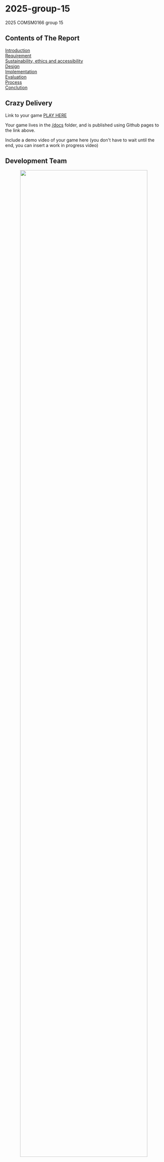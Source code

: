 # 2025-group-15

2025 COMSM0166 group 15

## Contents of The Report

[Introduction](#introduction)  
[Requirement](#requirements)  
[Sustainability, ethics and accessibility](#sustainability-ethics-and-accessibility)  
[Design](#design)  
[Implementation](#implementation)  
[Evaluation](#evaluation)  
[Process](#process)  
[Conclution](#conclusion)  


## Crazy Delivery

Link to your game [PLAY HERE](https://uob-comsm0166.github.io/2025-group-15/road-crossing/Road-Crossing-Game.html)

Your game lives in the [/docs](/docs) folder, and is published using Github pages to the link above.

Include a demo video of your game here (you don't have to wait until the end, you can insert a work in progress video)


## Development Team

<p align="center">
<img width="90%" src="./Images/WechatIMG84.jpg">
</p>


| Name         | E-mail                  | Username       |
|:------------:|:-----------------------:|:--------------:|
| Lu Li        | <tu24288@bristol.ac.uk> | cactus562      |
| Wei Liu      | <ir24727@bristol.ac.uk> | ir24727        |
| Shuxiao Shi  | <ux24132@bristol.ac.uk> | Wentaa         |
| Qinyuan Lu   | <he24343@bristol.ac.uk> | mdfcsC         |
| Ruirui Jia   | <bl24729@bristol.ac.uk> | alpenglow1     |


See our [Kanban board](https://github.com/orgs/UoB-COMSM0166/projects/117).



## Introduction

Our game, Road Crossing Delivery, builds on the classic mechanics of Frogger—players weave through busy traffic, timing their every move to survive. But unlike traditional arcade titles, you’re not just crossing a road—you’re on a mission to deliver.

As a delivery runner, your goal is to carry cargo safely across chaotic, fast-moving roads. Every package comes with weight, and that weight directly affects your speed. Carry something light for a quick escape, or haul heavier loads for bigger rewards—it’s a constant trade-off between risk and payoff.

To keep each run fresh, we implemented a dynamic traffic system that generates varied vehicle patterns and pacing. Each level is set in a different visual scene, accompanied by music that matches the atmosphere—adding an almost rhythmic tension to the crossing. What looks like a simple arcade game quickly turns into a challenge of split-second decisions, timing, and planning.

What makes our game novel is its weight-based movement mechanic, which creates a direct connection between risk and reward. The more you carry, the harder it gets—but the greater the payoff. This, combined with shifting environments, layered difficulty, and rhythmic pacing, transforms a familiar arcade formula into a delivery challenge that’s both strategic and reflex-driven.



## Requirements

### Stakeholder Analysis

To ensure comprehensive project development, we applied the **Onion Model** to analyze stakeholders involved in our game. The model helped us identify key groups at varying levels of influence:

| **Layer**          | **Stakeholders**                                                   |
|--------------------|---------------------------------------------------------------------|
| **Core**           | Development Team – design, code, test, and create assets           |
| **Inner**          | Project Supervisors – provide direction and feedback               |
| **Middle**         | Beta Testers – test features and report usability issues           |
| **Outer (Players)**| Target Players – ultimate end-users who shape game success         |
| **Outer (Platform)**| Platform Providers – ensure delivery and accessibility             |




### User Stories & Acceptance Criteria
To address both technical implementation and player experience, we divided the user stories and acceptance criteria into two categories: <Developer-Oriented> and <Player-Oriented>.

#### 1. Developer-Oriented

User Stories：
> As developers, we aim to ensure the game is **modular**, **immersive**, and **visually polished**. This includes:
> - Breaking the game into independent, well-defined components.
> - Designing immersive sound effects and background music that enhance the > gaming experience.
> - Implementing smooth animations that are consistent with the game's artistic style.

Acceptance Criteria：
> 1. Each game module must be independently developed, tested, and integrated following a clear development plan.
> 2. Sound effects and background music should be appropriate for each scene, enhancing immersion.
> 3. Animations must be fluid, seamless, and visually aligned with the game's design and artistic vision.




#### 2. Player-Oriented

User Stories：
> As players, we expect a **progressively challenging** experience with options for **customization**. Specifically, we want to:
> - Experience increasing difficulty levels throughout the game.
> - Be able to pause and resume gameplay at any point.
> - Customize characters and see these changes in real time.
> - Track our scores and compete on leaderboards.
> - Engage with eco-friendly elements within the game.

Acceptance Criteria：
> 1. The game's difficulty should gradually increase with each level to maintain player engagement.
> 2. The pause feature must freeze the game at the current state and allow players to resume from the exact point where they paused.
> 3. Customizations made to characters should appear instantly and in real-time during gameplay.
> 4. Players' scores should be recorded with timestamps, and high scores should trigger celebratory feedback.
> 5. The game should include eco-friendly vehicle options such as bikes, electric cars, or other sustainable alternatives.



### Example: Breakdown of Game Difficulty System Design

1. **Core Difficulty System**  
   The game’s difficulty is influenced by several parameters, such as character attributes, environmental factors, mission objectives, and random events. Key factors include the player’s movement speed and health points, obstacles, mission goals like target scores or time limits, and dynamic in-game events. These combined elements contribute to the overall challenge level and enhance the player’s experience.

2. **Level Progression System**  
   The game is divided into unique levels, each with specific completion criteria and progression unlocks. Each level may also include bonus challenges for perfect completion. Achievements are designed to reward players based on progress and skill, incentivizing improvement.

3. **Game Feedback System**  
   The feedback system provides players with clear indicators of difficulty, progress tracking, and real-time feedback. This ensures that players are aware of their current status, enabling them to adjust their strategies and optimize gameplay performance.

4. **Balance Testing**  
   Extensive balance testing was conducted to ensure the game remains both challenging and enjoyable. This included internal evaluations and feedback from players of different ages and experience levels. Based on the results, adjustments were made to the difficulty curve to find the right balance between challenge and playability.

5. **Development Sequence**  
   Early in the development process, a parameter configuration system was established to facilitate debugging and balance adjustments. This system helped streamline the overall development workflow and ensured that balance adjustments could be made efficiently as new challenges and feedback emerged.

```mermaid
flowchart LR
    B[Core Difficulty System] --> E[Add Feedback System Features]
    C[Level Progression System] --> E
    E --> G[Conduct Balance Testing]
    G --> H{Need Adjustments?}
    H -->|Yes| I[Make Balance Adjustments]
    I --> G
    H -->|No| J[Development Complete]
```



### Reflection
Our team gained valuable insights into requirements analysis and project management. By breaking large tasks into manageable modules, we improved efficiency. Defining user stories with clear acceptance criteria using the Given-When-Then format helped us set precise expectations and ensured testability. We used the Onion Model to maintain an understanding of stakeholders' perspectives, which helped us keep user experience and technical feasibility aligned. Overall, the iterative process of refining requirements taught us the importance of clear communication and documentation, which will guide future developments.



## Sustainability, ethics and accessibility

### 1. Sustainability Analysis

Based on the Sustainability Awareness Framework (SusAF), we analyzed our game's potential sustainability impacts across five key dimensions:

| **Sustainability Dimension** | **Guiding Question** | **Game-Related Impact** |
|------------------------------|----------------------|--------------------------|
| **Individual** | Does the game promote personal health, growth, or learning? | The game trains players’ reaction time, coordination, and planning skills. By increasing difficulty and simulating real-life traffic situations, it helps raise awareness about the dangers of crossing roads and encourages safe behavior. |
| **Environmental** | Does the game encourage environmentally friendly behavior or reduce energy/resource use? | The game is lightweight and browser-based, requiring minimal computational power and no installation. This allows it to run smoothly even on older or low-spec devices, reducing energy use and electronic waste. By avoiding server-side processing and cloud storage, the game minimizes carbon footprint during play. Its use of static 2D assets and low-bandwidth requirements also supports greener digital distribution.|
| **Technical** | Is the software efficient, maintainable, and low in energy/resource consumption? | The game adopts a modular architecture that supports maintainability and future extension. Its lightweight design ensures smooth performance even on low-end devices, which helps reduce energy consumption. |

### 2. Green Software Patterns

We have reviewed the Green Software Foundation’s Green Software Patterns and identified the following three that apply to our game:

1. **Avoid Polling** – Instead of using continuous polling techniques (such as `setInterval` or checking conditions on every frame), our game uses efficient, frame-based updates. For example, cars are only generated every 60 frames (`frameCount % 60 === 0`) instead of every frame, which reduces unnecessary CPU usage and improves energy efficiency.

2. **Green Defaults** – The game's audio settings default to moderate volume, and players have the option to toggle audio off entirely. This provides a lower energy footprint by default and empowers users to reduce energy usage during gameplay, especially on mobile or battery-powered devices.

3. **Avoid Tracking Unnecessary Data** – Our game does not collect any player analytics or behavior tracking data. We only store essential progress locally using `localStorage`, which ensures user privacy and minimizes storage and energy costs associated with data processing.



## Design

> The system design of the game adopts a modular and object-oriented architecture to ensure maintainability, scalability, and ease of debugging. Each core component is encapsulated within a dedicated class, responsible for managing a distinct aspect of gameplay. The central controller, the `Game` class, maintains the overall game state, including the selected level, player character, and current progress. It coordinates the initialization and update cycles of key subsystems, ensuring seamless interaction among components.

### System Architecture

The `Game` class acts as the backbone of the game logic, integrating with several subsystems: `CarSystem`, `ItemSystem`, `ObstacleSystem`, and `UiManager`. It also handles transitions between various game states, defined in the `GameStates` class (e.g., Menu, Playing, Paused, Game Over), and supports different modes such as Normal and Testing via the `GameMode` class.

The vehicle logic is managed by the `CarSystem`, which is responsible for generating, updating, and rendering cars in different lanes. It incorporates the `Car` class to define vehicle properties such as speed, position, and direction. Similarly, `ItemSystem` and `ObstacleSystem` manage items and obstacles respectively, both relying on shared collision detection logic provided by the `CollisionDetector` class.

The `Player` class represents the player-controlled character, encapsulating attributes like position, speed, score, and collected items. It interacts with the environment and responds to user input, including movement and item pickup/drop actions.

The user interface is managed by the `UiManager`, which controls various screens such as the main menu, character selection, help, and pause menu. It works closely with the `Button` and `PauseButtons` classes to render interactive UI elements and handle input events like starting a game or toggling sound.

To support dynamic content loading, the `AssetManager` class handles resource management, including images and sounds. Game settings such as audio volume and toggles are controlled by the `Settings` class. Game progress persistence is achieved through the `GameStorage` class, which manages saving and loading states depending on the active game mode.

Levels are configured using the `LevelConfig` class, which defines difficulty, goal conditions, and level-specific parameters. Lane behavior is represented by the `Lanes` class, which categorizes traffic flow into speeds such as Slow, Medium, and Fast.

This architecture supports code reusability and parallel development by dividing responsibilities among self-contained modules.

![classDiagram](https://github.com/UoB-COMSM0166/2025-group-15/blob/main/Images/classDiagram.png?raw=true)


### Behavioural Design

The game follows a well-defined sequence of interactions, illustrated in the sequence diagram.

At startup, the game initializes the main menu, where players can start a game, select a level, read help instructions, or activate cheating mode. The `UiManager` handles UI display and routes input to the correct action.

Starting a new game takes the player to the character selection screen (`CharacterSelectPage`). Once a character is chosen, a new `Game` instance is created, and the appropriate level configuration is loaded.

During gameplay, the system updates in real time, handling player input and environmental changes. Movement commands are processed, and collisions are detected. If the player collides with an obstacle or vehicle, the game transitions to a "Game Over" state and returns to the main menu. If the player completes the level objectives, they are promoted to the next stage.

Players may pause the game using the escape key, which brings up the `PauseMenu`. Here, they can resume the game, restart the level, or return to the main menu. Audio can also be toggled on or off. Cheating mode, when enabled, activates debug features and displays a confirmation message on the screen.

Help instructions are accessible from the main menu. When selected, the player is navigated to the `HelpPage`, which provides gameplay guidance and interface descriptions. Players may return to the menu after viewing the instructions.

The modular structure and clearly defined sequences support smooth user interactions and maintain high responsiveness across the game loop.

![sequenceDiagram](https://github.com/UoB-COMSM0166/2025-group-15/blob/main/Images/sequenceDiagram.png?raw=true)



## Implementation

> Our game is a 2D top-down arcade-style game in which the player is tasked with transporting cargo from the left side of the road to the right, while avoiding incoming traffic. The game was implemented using JavaScript, and we focused on delivering smooth movement, realistic traffic behavior, and increasing difficulty over time.
> 
> Throughout the development process, we encountered several technical and gameplay design challenges. We highlight three major areas of difficulty and how we addressed them.

### 1. **Collision Detection Between Player and Vehicles**

**Challenge:**  
Players may collide with vehicles while crossing the road, so precise collision detection is essential for a smooth gameplay experience. In early versions, collisions were often **missed ("false negatives") or triggered too early ("false positives")**, resulting in unstable and frustrating gameplay.

**Solution:**  
Initially, both the player and vehicles were treated as rectangles, and we used basic **rectangle overlap detection** to determine collisions. However, this led to unfair situations where even slight contact with a vehicle's edge could eliminate the player. To improve realism and player satisfaction, we refined our detection logic to consider the **direction of the vehicle**:

- For vehicles coming **from the top**, a collision is only registered when the vehicle overlaps with the **lower half of the player**, simulating a front-on impact.
- For vehicles coming **from the bottom**, a collision occurs as soon as the vehicle touches the **bottom edge** of the player, representing a rear collision.

This **direction-sensitive collision model** not only reduced unfair eliminations but also better matched visual expectations, making the game feel more responsive and fair.

### 2. **Traffic Flow Design and Generation**

**Challenge:**  
Designing realistic and challenging traffic patterns was essential. If traffic appeared too randomly, the game could feel either too easy or unfairly difficult. On the other hand, overly predictable patterns made the game repetitive.

**Solution:**  
To maintain a dynamic and unpredictable gameplay experience, our game adopts a **randomized car generation system**. The roads are categorized into three types based on speed: slow, medium, and fast. Each lane manages its own spawning logic independently.

At runtime, the system uses a **frame-based timer** to determine whether a new car should be generated. The time interval between car spawns is randomly selected within a defined range (between 60 and 180 frames, roughly 1 to 3 seconds). After each generation, the interval is reset to a new random value, which prevents predictable traffic patterns.

To avoid long gaps in traffic, we enforce a **maximum waiting threshold of 240 frames** (around 4 seconds). If a lane remains inactive beyond this time, a car will be spawned regardless of the randomized logic. Additionally, each lane is initialized with a random timer offset to further avoid synchronization across lanes.

At the beginning of the game, a limited number of vehicles are also randomly generated on each lane based on probability, to simulate a pre-existing traffic environment.


### 3. **Cargo Generation, Value System, and Refresh Mechanism**

**Challenge:**  
Our initial idea was to use the number of successfully transported cargo items as the win condition. However, through player testing, we found that this made the game somewhat repetitive and lacked strategic depth.

**Solution:**  
To improve player engagement and add more decision-making, we introduced a **cargo value system**. Instead of identical cargo items, each item is assigned a random **weight and value**, clearly labeled for the player. The win condition is now based on reaching a **target total value**, not just quantity. This encourages players to make trade-offs—for example, whether to take a heavier, high-value item that slows them down or several lighter, low-value ones.

To reflect the weight difference in gameplay, we also linked the **player's movement speed** to the total weight of the carried cargo. Heavier loads slow down the player significantly, increasing the challenge and adding realism to the gameplay.

We also iterated on the **cargo refresh mechanism**. In early versions, all cargo items were refreshed at once only after the previous batch was completely delivered. Based on tester feedback, we changed this to **immediate single-item respawning**, where a new cargo spawns each time one is delivered. This ensures that the player always has a variety of cargo options to choose from, enhancing the strategic aspect and making the gameplay more dynamic. After implementing this change, we noticed a significant improvement in overall user experience and gameplay flow.



## Evaluation

### Qualitative Evaluations

> After developing the core mechanics of the game, we conducted user evaluations by inviting members from other teams to test our game. Through Think Aloud sessions, we gathered feedback on gameplay, difficulty, and overall user experience. This helped us identify key areas for improvement and make necessary adjustments to enhance the game’s design and playability.

#### Key Areas of Improvement

1. **Lack of Instructions:** Our initial game menu included a "Help" option, but it was not prominent enough. As a result, testers were unaware of the key controls (e.g., pressing the spacebar to pick up cargo) when starting the game. To optimize this, we will implement a brief tutorial pop-up before entering the first level to help players quickly understand the controls.  

2. **Visual Clarity:** Since the background of our game is not yet fully designed, the vehicles and cargo lack sufficient contrast, which may impact the overall visual experience. Once the background is added, we will adjust the colors of characters, vehicles, and cargo to make them stand out more clearly.  

3. **Lane Speed Balance:** Testers noted that vehicles on the leftmost lane are moving too slowly, while the rightmost lane had vehicles moving too fast. This was an intentional design choice to increase gameplay variety and challenge, so we have decided to keep it as is. However, in our test version, all three lanes in Level 1 had vehicles moving in the same direction, making the level too easy. To improve it, we will modify the traffic flow so that vehicles move in two different directions.  

4. **Control Customization:** The default movement controls are set to the arrow keys (↑, ↓, ←, →). However, some testers prefer using their left hand for movement. To accommodate different operating modes, we will introduce an option for players to choose between the arrow keys and the WASD keys for movement.  

5. **Obstacle Mechanics in Level 3:** In Level 3, we introduced road obstacles that players must avoid to reach the other side. Testers suggested adding power-ups to remove obstacles in later levels. After discussion, we decided that introducing power-ups might make the game overly complex, so we will not include them in the current three levels.  

6. **Vehicle Type Diversity:** Currently, there is only one type of vehicle, which limits player choices and the richness of the gaming experience. It is recommended to add multiple vehicle types (e.g., bicycles, buses, trucks), each with unique attributes (e.g., speed, size), to provide players with more strategic options and personalized experiences.

7. **Collision Range Optimization:** The current collision range is inaccurate, causing confusion or frustration during player operations. It is recommended to optimize the collision detection mechanism, adjust the size and shape of collision boxes for greater precision, and add visual or audio feedback to help players better perceive collision boundaries and effects.

8. **Cargo Refresh Mechanism:** The current game design requires all 5 cargos in a round to be moved before new cargos are refreshed, leading players to mistakenly believe that completing a round means finishing the level. We will modify the cargo refresh mechanism so that new cargos will spawn 10 seconds after moving the first cargo.

9. **Weight and Speed Relationship:** Currently, cargo weight does not affect movement speed, leading players to prioritize high-value cargos and resulting in a lack of strategic diversity. It is recommended to introduce a weight-speed correlation mechanism, where heavier cargos slow down movement speed, and add weight indicators (e.g., color coding) to increase strategic depth and gameplay variety.

#### Heuristic Evaluation

We also analysed and evaluated the testers' feedback based on Nielsen's heuristic principles and documented our findings in the Heuristic Evaluation Table below.

| Interface | Issue | Heuristic(s) | Frequency 0(rare) to 4(common) | Impact 0(easy) to difficult(4) | Persistence 0(once) to 4(repeat) | Severity = (F+I+P)/3 |
| --- | --- | --- | --- | --- | --- | --- |
| Collision Detection | Ambiguous collision boundaries result in unpredictable gameplay outcomes | Visibility of System Status, Error Prevention | 4 | 4 | 4 | 4 |
| Game Background | Poor color contrast between interactive elements (vehicles/cargo) and background | Aesthetic and Minimalist Design, Match Between System and Real World | 4 | 3 | 4 | 3.7 |
| Main Menu | No in-game access to control instructions for help | Recognition Rather Than Recall, Help and Documentation | 3 | 3 | 2 | 2.7 |
| Speed Design | Unintuitive lane speed design (left=too slow, right=too fast) and abrupt character movement | Match Between System and Real World | 3 | 2 | 2 | 2.3 |
| Control Settings | Lack of alternative control scheme (e.g., WASD) causes right-hand fatigue | User Control and Freedom, Flexibility and Efficiency of Use | 2 | 1 | 3 | 2 |
| Cargo Refresh Mechanism | Missing progress indicators lead to confusion about total cargo required | Consistency and Standards | 2 | 2 | 1 | 1.6 |

- The scoring is based on the following criteria:

  - Frequency: Scores reflect the likelihood of problem recurrence. For example, the lack of a help button received a score of 3/4 because, while new players consistently miss key controls (e.g., pressing Spacebar to pick up cargo), experienced players may intuit the mechanic given the game’s relatively simple controls.

  - Impact: Measures disruption to core tasks. For instance, ambiguous collision boundaries severely hinder gameplay by causing repeated player deaths (4/4).

  - Persistence: Determines whether issues persist throughout the experience. Low visual contrast continuously disrupts player judgment, so it is scored 4/4.

- Priority resolution:
  - Critical Issue (Severity = 4.0): Resolve collision detection ambiguity immediately by visualizing collision boundaries or adding real-time feedback.

  - High Priority (Severity ≥ 3.0): Address the background contrast deficiency (3.7) in the next iteration.

  - Controversial Design: For counterintuitive lane speed differences (Severity = 2.3), enhance user onboarding (e.g., add a warning: "Caution: High-speed right lane!") or recalibrate speeds to balance challenge and rationality.

### Quantitative Evaluations

We collected data from 10 participants who completed tasks under both easy and difficult conditions, to exam how task difficulty affects both user workload and system usability.

We use NASA TLX and SUS to measure separately, and use the [Wilcoxon signed-rank test](https://www.statology.org/wilcoxon-signed-rank-test-calculator/) to determine statistical significance of differences between conditions, with α=0.05 as the threshold for significance.

#### [The NASA Task Load Index](./Images/NASA_TLX-template.png)

The table below presents participants' ratings across six dimensions of workload, as well as calculated overall workload scores:

|User|Difficulty|Mental Demand|Physical Demand|Temporal Demand|Performance|Effort|Frustration|Score|
|---|---|---|---|---|---|---|---|---|
|User 1|Easy|13|6|12|13|10|6|45.00|
|User 1|Difficult|14|7|15|7|13|6|46.67|
|User 2|Easy|11|9|5|14|16|7|46.67|
|User 2|Difficult|11|9|8|14|17|7|50.00|
|User 3|Easy|19|18|11|4|13|10|57.50|
|User 3|Difficult|20|20|12|2|11|11|58.33|
|User 4|Easy|13|15|7|1|15|11|46.67|
|User 4|Difficult|13|16|7|1|16|13|50.00|
|User 5|Easy|12|7|12|11|10|10|46.67|
|User 5|Difficult|15|12|16|14|14|18|69.17|
|User 6|Easy|8|12|11|10|11|9|45.83|
|User 6|Difficult|10|18|14|12|14|12|61.67|
|User 7|Easy|5|10|12|11|6|2|33.33|
|User 7|Difficult|7|8|11|13|9|3|37.50|
|User 8|Easy|9|16|12|8|11|11|50.83|
|User 8|Difficult|13|20|10|6|9|15|55.83|
|User 9|Easy|3|5|8|1|5|2|15.00|
|User 9|Difficult|7|8|14|13|15|10|50.83|
|User 10|Easy|3|8|14|18|9|1|39.17|
|User 10|Difficult|5|9|15|17|9|3|43.33|

*W test statistic = 0*  
*Number of non-tied pairs (n) = 10*

> All values except the Score column represent ratings on the NASA TLX scale. The Score column represents the non-weighted average score calculated using (scaleValue - 1) * 5.

#### [System Usability Survey](./Images/SUS-template.png)

|User|Difficulty|Q1|Q2|Q3|Q4|Q5|Q6|Q7|Q8|Q9|Q10|Score|
|---|---|---|---|---|---|---|---|---|---|---|---|---|
|User 1|Easy|4|2|4|1|5|1|5|1|4|2|87.5|
|User 1|Difficult|4|2|5|1|5|1|5|1|5|1|95.0|
|User 2|Easy|4|3|5|2|2|1|4|2|4|1|75.0|
|User 2|Difficult|4|4|5|2|2|2|4|2|4|1|70.0|
|User 3|Easy|3|2|3|4|4|1|5|3|3|1|67.5|
|User 3|Difficult|3|2|3|4|4|1|5|3|3|1|67.5|
|User 4|Easy|3|1|4|2|4|2|4|2|5|1|80.0|
|User 4|Difficult|3|1|4|2|4|2|4|2|5|1|80.0|
|User 5|Easy|3|2|4|1|4|2|5|2|4|1|80.0|
|User 5|Difficult|3|2|3|1|4|2|5|2|4|1|77.5|
|User 6|Easy|3|2|4|4|3|3|4|3|4|1|62.5|
|User 6|Difficult|3|3|3|4|3|4|3|3|4|2|50.0|
|User 7|Easy|3|1|5|1|4|2|5|1|5|1|90.0|
|User 7|Difficult|3|1|5|1|4|2|5|1|5|1|90.0|
|User 8|Easy|3|2|4|3|4|4|3|3|5|1|65.0|
|User 8|Difficult|4|4|3|4|5|1|2|2|3|2|60.0|
|User 9|Easy|3|2|4|2|4|1|4|2|5|2|77.5|
|User 9|Difficult|3|2|2|3|2|2|2|3|3|2|50.0|
|User 10|Easy|2|1|5|1|3|2|4|3|5|1|77.5|
|User 10|Difficult|1|1|5|1|3|2|5|3|5|1|77.5|

*W test statistic = 4*  
*Number of non-tied pairs (n) = 6*

> Values for Q1-Q10 represent ratings on the 5-point SUS scale. The Score column is calculated according to SUS methodology: (score-1) for odd-numbered items, (5-score) for even-numbered items, sum multiplied by 2.5.

#### Findings

The results of our study indicate:

- The difficult condition successfully created a more challenging experience, with all participants reporting significantly increased workload, confirming the effectiveness of our difficulty manipulation.
- Despite the increased challenge, the fundamental usability of the system remained robust, with no statistically significant decline in SUS scores. This suggests the system maintains its intuitive operation and accessibility even under more demanding conditions.
- Individual differences in adaptability were observed, with some users (particularly User 9) showing dramatic changes in both workload and usability metrics, highlighting varying resilience to increased difficulty among users.

In conclusion, our system successfully establishes meaningful differentiation between difficulty levels while maintaining a solid foundation of user experience quality.  



## Process

> Our team's collaborative strategy for this project was based on a hybrid model that combined structured face-to-face meetings with digital tools for asynchronous coordination. This approach allowed us to maintain high levels of engagement and accountability while accommodating individual work preferences and time constraints.

### Team Collaboration

We held in-person team meetings twice a week to discuss ongoing progress, solve blockers, and coordinate responsibilities. These meetings followed a consistent format: each member provided updates, raised questions, and participated in collaborative problem-solving. One team member was responsible for recording meeting minutes, which were stored in a shared repository on GitHub. This ensured that key decisions, deadlines, and action points were properly documented and accessible to all members, including those occasionally absent due to scheduling conflicts.

For day-to-day communication, we used WhatsApp for quick updates and clarifications, while email was used for more formal or non-urgent matters. We established clear communication expectations early on, including a 24-hour response guideline for critical topics, which helped keep discussions timely and project momentum consistent.

### Tools and Workflow

To manage our tasks and track overall project progress, we used a GitHub-based **Kanban board**, structured with columns: “Todo,” “In Progress,” “Lagging,” and “Done.” Each task card included a detailed description, deadlines, priority level, and assigned team member. This visual workflow made it easy for everyone to track the status of work at a glance and identify bottlenecks early.

We implemented **Work-in-Progress (WIP) limits** on active tasks to reduce overload and maintain a steady flow across development stages. The Kanban board’s flexibility also enabled us to reprioritize tasks efficiently in response to changing project needs, such as debugging or design revisions.

Code collaboration was facilitated through **Git and GitHub**, which we used for version control, pull request reviews, and issue tracking. For document collaboration—including this report—we used **Google Docs**, which allowed for simultaneous editing and real-time commenting during report drafting sessions.

![Group 15](https://github.com/UoB-COMSM0166/2025-group-15/blob/main/Images/kanban.jpg?raw=true)

### Roles and Responsibilities

Although our team structure was relatively flat to encourage mutual support, we assigned informal roles based on individual strengths and preferences:
**Team Coordinator**: Scheduled meetings, tracked deadlines, and maintained overall alignment.
**Lead Developer**: Took responsibility for core game logic and system architecture.
**UI/UX Designer**: Led the interface design and user experience considerations.
**Quality Assurance Lead**: Focused on bug testing, performance evaluation, and validation of game features.
**Documentation Specialist**: Maintained records, prepared reports, and ensured clarity in written materials.

Despite these roles, our team practiced flexibility. Members regularly contributed outside their primary area, whether helping with debugging, writing documentation, or preparing assets. This cross-functional support improved efficiency and strengthened our understanding of the entire project.

### Reflection and Lessons Learned

Throughout the project, our collaboration matured significantly. In the early stages, we encountered challenges such as scheduling conflicts, unclear task boundaries, and varied working styles. For example, one of the main challenges was that one member was unable to attend the face-to-face discussion because he was temporarily home. To address this, we began recording meetings and implementing asynchronous feedback loops via shared documents and chat summaries.

We also encountered occasional miscommunication, especially regarding expectations and deadlines. These were resolved through more explicit documentation, frequent check-ins, and open discussions about preferred working styles. Over time, we became more effective at anticipating potential issues and proactively redistributing work as needed.

One key improvement was in our decision-making process. Initially, discussions sometimes stalled due to differing opinions. Later, we introduced a lightweight decision model—first discussing pros and cons of each approach, then voting or assigning final say based on area of expertise. This balanced structure with inclusiveness and speed.

Overall, this project greatly enhanced our collaborative abilities. We learned the value of structured communication, flexible planning, and respectful team dynamics. The systems we developed—such as routine meeting minutes, Kanban tracking, and clear role definitions—not only improved this project’s outcome but also gave us transferrable teamwork skills for future academic and professional environments.



## Conclusion

The development of Road Crossing Delivery began with a simple yet compelling idea: reimagining a classic mechanic from Frogger, but giving it a purpose—delivery under pressure. Over the course of the project, we took this concept and built around it a game that’s easy to pick up but rich in moment-to-moment decision making.

One of our key innovations was the weight-based movement system—each cargo item slows the player differently, requiring real-time strategic trade-offs between speed and potential score. Combined with the randomly generated traffic flow, this made each playthrough feel dynamic and engaging. From a development perspective, building a custom vehicle generation system taught us to balance randomness with fairness, ensuring challenge without frustration.

Our game also evolves visually and rhythmically. With distinct environments and background music for each level, we aimed to create a sense of progression and variety. This introduced technical challenges in synchronizing audio and visual transitions, which we solved through modular scene management.

Teamwork was central to our progress. We split responsibilities across coding, UI design, asset preparation, and sound design—iterating frequently and sharing feedback in real-time. Through this collaborative process, we not only improved the game but also strengthened our communication and problem-solving skills.

While the project met most of our initial goals, some aspects—such as more diverse obstacles or level-based difficulty scaling—remained on our wish list due to time constraints. Nonetheless, we are proud of the final product. Informal playtests revealed players quickly grasped the mechanics and enjoyed the high-risk, high-reward decision-making under pressure.

Looking ahead, Road Crossing Delivery could be expanded with competitive multiplayer features or adaptive AI behaviors. More importantly, this project gave us hands-on experience applying iterative development, user-centered design, and technical debugging in a real-world setting. It was a game about crossing roads, but also about crossing the threshold from idea to execution—and learning to work as a team every step of the way.


### Contribution Statement
|        Name (Username)        | Contribution |
|:-----------------------------:|:------------:|
| Lu Li (**cactus562**)         |     1.00     |
| Wei Liu (**ir24727**)         |     1.00     |
| Shuxiao Shi (**Wentaa**)      |     1.00     |
| Qinyuan Lu (**mdfcsC**)       |     1.00     |
| Ruirui Jia (**alpenglow1**)   |     1.00     |

